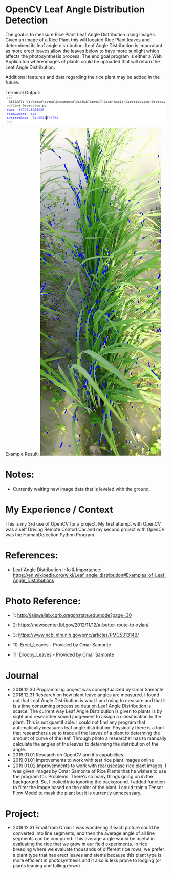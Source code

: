 # OpenCV Leaf Angle Distribution Detection
The goal is to measure Rice Plant Leaf Angle Distribution using images. Given an image of a Rice Plant this will located Rice Plant leaves and determined its leaf angle distribution. Leaf Angle Distribution is imporatant as more erect leaves allow the leaves below to have more sunlight which affects the photosynthesis process. The end goal program is either a Web Applicaiton where images of plants could be uploaded that will return the Leaf Angle Distribution. 

Additional features and data regarding the rice plant may be added in the future. 

Terminal Output: 
![alt text](https://raw.githubusercontent.com/stephensamonte/OpenCV-Leaf-Angle-Distribution-Detection/master/Terminal%20Output/Terminal%20Output.PNG)

Example Result: ![alt_text](https://github.com/stephensamonte/OpenCV-Leaf-Angle-Distribution-Detection/blob/master/Archive/2019.01.20%20Curved%20HoughLines.jpg?raw=true)

# Notes: 
- Currently waiting new image data that is leveled with the ground. 

# My Experience / Context
This is my 3rd use of OpenCV for a project. My first attempt with OpenCV was a self Driving Remote Contorl Car and my second project with OpenCV was the HumanDetection Python Program. 

# References: 
- Leaf Angle Distribution Info & Importance: https://en.wikipedia.org/wiki/Leaf_angle_distribution#Examples_of_Leaf_Angle_Distributions


# Photo Reference:
- 1: http://jaiswallab.cgrb.oregonstate.edu/node?page=30 
- 2: https://newscenter.lbl.gov/2012/11/12/a-better-route-to-xylan/ 
- 3: https://www.ncbi.nlm.nih.gov/pmc/articles/PMC5313149/ 

- 10: Erect_Leaves - Provided by Omar Samonte
- 11: Droopy_Leaves - Provided by Omar Samonte


# Journal 
- 2018.12.30 Programming project was conceptualized by Omar Samonte
- 2018.12.31 Research on how plant leave angles are measured. I found out that Leaf Angle Distribution is what I am trying to measure and that it is a time consuming process so data on Leaf Angle Distribution is scarce. The current way Leaf Angle Distribution is given to plants is by sight and researcher sound judgement to assign a classification to the plant. This is not quantifiable. I could not find any program that automatically measures leaf angle distribution. Physically there is a tool that researchers use to trace all the leaves of a plant to determing the amount of curve of the leaf. Through photo a researcher has to manually calculate the angles of the leaves to determing the distribution of the angle. 
- 2019.01.01 Research on OpenCV and it's capabilities. 
- 2019.01.01 Improvements to work with test rice plant images online 
- 2019.01.02 Improvemnents to work with real usecase rice plant images. I was given images by Omar Samonte of Rice Plants that he wishes to use the program for. Problems: There's so many things going on in the backgorund. So, I looked into ignoring the background. I added function to filter the image based on the color of the plant. I could train a Tensor Flow Model to mask the plant but it is currently unnecessary. 

# Project: 
- 2018.12.31 Email from Omar: I was wondering if each picture could be converted into line segments, and then the average angle of all line segments can be computed. This average angle would be useful in  evaluating the rice that we grow in our field experiments. In rice breeding where we evaluate thousands of different rice rows, we prefer a plant type that has erect leaves and stems because this plant type is more efficient in photosynthesis and it also is less prone to lodging (or plants leaning and falling down)
